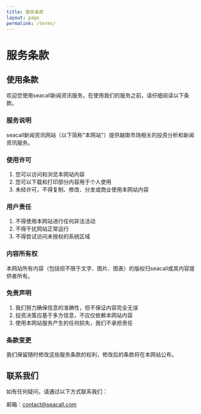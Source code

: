 ```yaml
---
title: 服务条款
layout: page
permalink: /terms/
---
```


# 服务条款

## 使用条款

欢迎您使用seacall新闻资讯服务。在使用我们的服务之前，请仔细阅读以下条款。

### 服务说明

seacall新闻资讯网站（以下简称"本网站"）提供越南市场相关的投资分析和新闻资讯服务。

### 使用许可

1. 您可以访问和浏览本网站内容
2. 您可以下载和打印部分内容用于个人使用
3. 未经许可，不得复制、修改、分发或商业使用本网站内容

### 用户责任

1. 不得使用本网站进行任何非法活动
2. 不得干扰网站正常运行
3. 不得尝试访问未授权的系统区域

### 内容所有权

本网站所有内容（包括但不限于文字、图片、图表）的版权归seacall或其内容提供者所有。

### 免责声明

1. 我们努力确保信息的准确性，但不保证内容完全无误
2. 投资决策应基于多方信息，不应仅依赖本网站内容
3. 使用本网站服务产生的任何损失，我们不承担责任

### 条款变更

我们保留随时修改这些服务条款的权利，修改后的条款将在本网站公布。

## 联系我们

如有任何疑问，请通过以下方式联系我们：

邮箱：contact@seacall.com